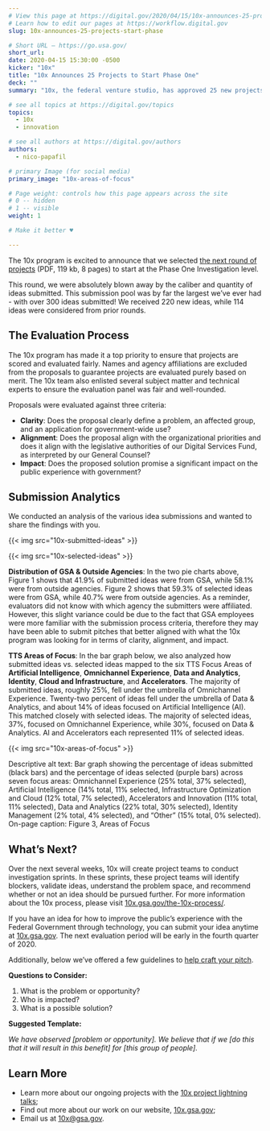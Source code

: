 ```yaml
---
# View this page at https://digital.gov/2020/04/15/10x-announces-25-projects-start-phase
# Learn how to edit our pages at https://workflow.digital.gov
slug: 10x-announces-25-projects-start-phase

# Short URL — https://go.usa.gov/
short_url: 
date: 2020-04-15 15:30:00 -0500
kicker: "10x"
title: "10x Announces 25 Projects to Start Phase One"
deck: ""
summary: "10x, the federal venture studio, has approved 25 new projects for Phase One funding."

# see all topics at https://digital.gov/topics
topics: 
  - 10x
  - innovation

# see all authors at https://digital.gov/authors
authors: 
  - nico-papafil

# primary Image (for social media)
primary_image: "10x-areas-of-focus"

# Page weight: controls how this page appears across the site
# 0 -- hidden
# 1 -- visible
weight: 1

# Make it better ♥

---
```


The 10x program is excited to announce that we selected [the next round of projects](https://digital.gov/pdf/10x-FY20-Round-1-Selected-Projects.pdf) (PDF, 119 kb, 8 pages) to start at the Phase One Investigation level.  

This round, we were absolutely blown away by the caliber and quantity of ideas submitted. This submission pool was by far the largest we’ve ever had - with over 300 ideas submitted! We received 220 new ideas, while 114 ideas were considered from prior rounds. 

## The Evaluation Process 

The 10x program has made it a top priority to ensure that projects are scored and evaluated fairly. Names and agency affiliations are excluded from the proposals to guarantee projects are evaluated purely based on merit. The 10x team also enlisted several subject matter and technical experts to ensure the evaluation panel was fair and well-rounded. 

Proposals were evaluated against three criteria: 

- **Clarity**: Does the proposal clearly define a problem, an affected group, and an application for government-wide use? 
- **Alignment**: Does the proposal align with the organizational priorities and does it align with the legislative authorities of our Digital Services Fund, as interpreted by our General Counsel? 
- **Impact**: Does the proposed solution promise a significant impact on the public experience with government?

## Submission Analytics

We conducted an analysis of the various idea submissions and wanted to share the findings with you. 

{{< img src="10x-submitted-ideas" >}}

{{< img src="10x-selected-ideas" >}}

**Distribution of GSA & Outside Agencies**: In the two pie charts above, Figure 1 shows that 41.9% of submitted ideas were from GSA, while 58.1% were from outside agencies. Figure 2 shows that 59.3% of selected ideas were from GSA, while 40.7% were from outside agencies. As a reminder, evaluators did not know with which agency the submitters were affiliated. However, this slight variance could be due to the fact that GSA employees were more familiar with the submission process criteria, therefore they may have been able to submit pitches that better aligned with what the 10x program was looking for in terms of clarity, alignment, and impact. 

**TTS Areas of Focus**: In the bar graph below, we also analyzed how submitted ideas vs. selected ideas mapped to the six TTS Focus Areas of **Artificial Intelligence**, **Omnichannel Experience**, **Data and Analytics**, **Identity**, **Cloud and Infrastructure**, and **Accelerators**. The majority of submitted ideas, roughly 25%, fell under the umbrella of Omnichannel Experience. Twenty-two percent of ideas fell under the umbrella of Data & Analytics, and about 14% of ideas focused on Artificial Intelligence (AI). This matched closely with selected ideas. The majority of selected ideas, 37%, focused on Omnichannel Experience, while 30%, focused on Data & Analytics. AI and Accelerators each represented 11% of selected ideas.

{{< img src="10x-areas-of-focus" >}}

Descriptive alt text: Bar graph showing the percentage of ideas submitted (black bars) and the percentage of ideas selected (purple bars) across seven focus areas: Omnichannel Experience (25% total, 37% selected), Artificial Intelligence (14% total, 11% selected, Infrastructure Optimization and Cloud (12% total, 7% selected), Accelerators and Innovation (11% total, 11% selected), Data and Analytics (22% total, 30% selected), Identity Management (2% total, 4% selected), and “Other” (15% total, 0% selected).
On-page caption: Figure 3, Areas of Focus

## What’s Next?

Over the next several weeks, 10x will create project teams to conduct investigation sprints. In these sprints, these project teams will identify blockers, validate ideas, understand the problem space, and recommend whether or not an idea should be pursued further. For more information about the 10x process, please visit [10x.gsa.gov/the-10x-process/](https://10x.gsa.gov/the-10x-process/).

If you have an idea for how to improve the public’s experience with the Federal Government through technology, you can submit your idea anytime at [10x.gsa.gov](https://10x.gsa.gov). The next evaluation period will be early in the fourth quarter of 2020. 

Additionally, below we’ve offered a few guidelines to [help craft your pitch](https://digital.gov/event/2019/07/17/an-introduction-10x-how-get-your-idea-funded/). 

**Questions to Consider:** 

1. What is the problem or opportunity? 
2. Who is impacted? 
3. What is a possible solution? 

**Suggested Template:** 

_We have observed [problem or opportunity]. We believe that if we [do this that it will result in this benefit] for [this group of people]._ 

## Learn More

- Learn more about our ongoing projects with the [10x project lightning talks](https://www.youtube.com/watch?v=S5DO-R2iy54); 
- Find out more about our work on our website, [10x.gsa.gov](https://10x.gsa.gov); 
- Email us at [10x@gsa.gov](mailto:10x@gsa.gov). 
